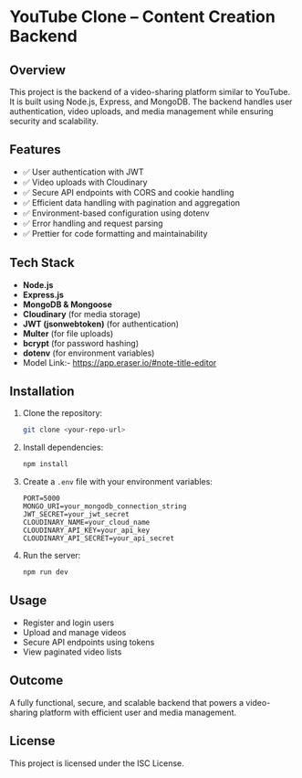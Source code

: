 
# YouTube Clone – Content Creation Backend

## Overview
This project is the backend of a video-sharing platform similar to YouTube. It is built using Node.js, Express, and MongoDB. The backend handles user authentication, video uploads, and media management while ensuring security and scalability.

## Features
- ✅ User authentication with JWT  
- ✅ Video uploads with Cloudinary  
- ✅ Secure API endpoints with CORS and cookie handling  
- ✅ Efficient data handling with pagination and aggregation  
- ✅ Environment-based configuration using dotenv  
- ✅ Error handling and request parsing  
- ✅ Prettier for code formatting and maintainability

## Tech Stack
- **Node.js**  
- **Express.js**  
- **MongoDB & Mongoose**  
- **Cloudinary** (for media storage)  
- **JWT (jsonwebtoken)** (for authentication)  
- **Multer** (for file uploads)  
- **bcrypt** (for password hashing)  
- **dotenv** (for environment variables)
- Model Link:- https://app.eraser.io/#note-title-editor


## Installation

1. Clone the repository:
   ```bash
   git clone <your-repo-url>
   ```
2. Install dependencies:
   ```bash
   npm install
   ```
3. Create a `.env` file with your environment variables:
   ```env
   PORT=5000
   MONGO_URI=your_mongodb_connection_string
   JWT_SECRET=your_jwt_secret
   CLOUDINARY_NAME=your_cloud_name
   CLOUDINARY_API_KEY=your_api_key
   CLOUDINARY_API_SECRET=your_api_secret
   ```
4. Run the server:
   ```bash
   npm run dev
   ```

## Usage
- Register and login users
- Upload and manage videos
- Secure API endpoints using tokens
- View paginated video lists

## Outcome
A fully functional, secure, and scalable backend that powers a video-sharing platform with efficient user and media management.

## License
This project is licensed under the ISC License.
